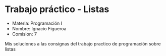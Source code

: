 # Trabajo práctico - Listas

- Materia: Programación I
- Nombre: Ignacio Figueroa
- Comision: 7

Mis soluciones a las consignas del trabajo practico de programación sobre listas
